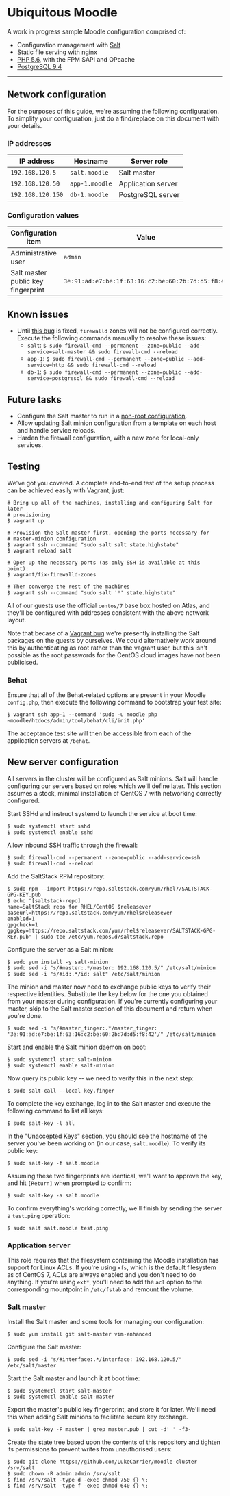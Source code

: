 # Ubiquitous Moodle

A work in progress sample Moodle configuration comprised of:

* Configuration management with [Salt](https://docs.saltstack.com/en/getstarted/)
* Static file serving with [nginx](http://nginx.org/)
* [PHP 5.6](http://php.net/), with the FPM SAPI and OPcache
* [PostgreSQL 9.4](http://www.postgresql.org/)

* * *

## Network configuration

For the purposes of this guide, we're assuming the following configuration. To
simplify your configuration, just do a find/replace on this document with your
details.

### IP addresses

| IP address            | Hostname        | Server role        |
| --------------------- | --------------- | ------------------ |
| ```192.168.120.5```   | ```salt.moodle```  | Salt master        |
| ```192.168.120.50```  | ```app-1.moodle``` | Application server |
| ```192.168.120.150``` | ```db-1.moodle```  | PostgreSQL server  |

### Configuration values

| Configuration item                 | Value                                                 |
| ---------------------------------- | ----------------------------------------------------- |
| Administrative user                | ```admin```                                           |
| Salt master public key fingerprint | ```3e:91:ad:e7:be:1f:63:16:c2:be:60:2b:7d:d5:f8:42``` |

## Known issues

* Until [this bug](https://github.com/saltstack/salt/issues/27435) is fixed,
  ```firewalld``` zones will not be configured correctly. Execute the following
  commands manually to resolve these issues:
    * ```salt```: ```$ sudo firewall-cmd --permanent --zone=public --add-service=salt-master && sudo firewall-cmd --reload```
    * ```app-1```: ```$ sudo firewall-cmd --permanent --zone=public --add-service=http && sudo firewall-cmd --reload```
    * ```db-1```: ```$ sudo firewall-cmd --permanent --zone=public --add-service=postgresql && sudo firewall-cmd --reload```

## Future tasks

* Configure the Salt master to run in a [non-root configuration](https://docs.saltstack.com/en/latest/ref/configuration/nonroot.html).
* Allow updating Salt minion configuration from a template on each host and handle service reloads.
* Harden the firewall configuration, with a new zone for local-only services.

## Testing

We've got you covered. A complete end-to-end test of the setup process can be
achieved easily with Vagrant, just:

    # Bring up all of the machines, installing and configuring Salt for later
    # provisioning
    $ vagrant up

    # Provision the Salt master first, opening the ports necessary for
    # master-minion configuration
    $ vagrant ssh --command "sudo salt salt state.highstate"
    $ vagrant reload salt

    # Open up the necessary ports (as only SSH is available at this point):
    $ vagrant/fix-firewalld-zones

    # Then converge the rest of the machines
    $ vagrant ssh --command "sudo salt '*' state.highstate"

All of our guests use the official ```centos/7``` base box hosted on Atlas, and
they'll be configured with addresses consistent with the above network layout.

Note that becase of a [Vagrant bug](https://github.com/mitchellh/vagrant/issues/5973)
we're presently installing the Salt packages on the guests by ourselves. We
could alternatively work around this by authenticating as root rather than the
vagrant user, but this isn't possible as the root passwords for the CentOS cloud
images have not been publicised.

### Behat

Ensure that all of the Behat-related options are present in your Moodle
```config.php```, then execute the following command to bootstrap your test
site:

    $ vagrant ssh app-1 --command 'sudo -u moodle php ~moodle/htdocs/admin/tool/behat/cli/init.php'

The acceptance test site will then be accessible from each of the application
servers at ```/behat```.

## New server configuration

All servers in the cluster will be configured as Salt minions. Salt will handle
configuring our servers based on roles which we'll define later. This section
assumes a stock, minimal installation of CentOS 7 with networking correctly
configured.

Start SSHd and instruct systemd to launch the service at boot time:

    $ sudo systemctl start sshd
    $ sudo systemctl enable sshd

Allow inbound SSH traffic through the firewall:

    $ sudo firewall-cmd --permanent --zone=public --add-service=ssh
    $ sudo firewall-cmd --reload

Add the SaltStack RPM repository:

    $ sudo rpm --import https://repo.saltstack.com/yum/rhel7/SALTSTACK-GPG-KEY.pub
    $ echo '[saltstack-repo]
    name=SaltStack repo for RHEL/CentOS $releasever
    baseurl=https://repo.saltstack.com/yum/rhel$releasever
    enabled=1
    gpgcheck=1
    gpgkey=https://repo.saltstack.com/yum/rhel$releasever/SALTSTACK-GPG-KEY.pub' | sudo tee /etc/yum.repos.d/saltstack.repo

Configure the server as a Salt minion:

    $ sudo yum install -y salt-minion
    $ sudo sed -i "s/#master:.*/master: 192.168.120.5/" /etc/salt/minion
    $ sudo sed -i "s/#id:.*/id: salt" /etc/salt/minion

The minion and master now need to exchange public keys to verify their
respective identities. Substitute the key below for the one you obtained from
your master during configuration. If you're currently configuring your master,
skip to the Salt master section of this document and return when you're done.

    $ sudo sed -i "s/#master_finger:.*/master_finger: '3e:91:ad:e7:be:1f:63:16:c2:be:60:2b:7d:d5:f8:42'/" /etc/salt/minion

Start and enable the Salt minion daemon on boot:

    $ sudo systemctl start salt-minion
    $ sudo systemctl enable salt-minion

Now query its public key -- we need to verify this in the next step:

    $ sudo salt-call --local key.finger

To complete the key exchange, log in to the Salt master and execute the
following command to list all keys:

    $ sudo salt-key -l all

In the "Unaccepted Keys" section, you should see the hostname of the server
you've been working on (in our case, ```salt.moodle```). To verify its public key:

    $ sudo salt-key -f salt.moodle

Assuming these two fingerprints are identical, we'll want to approve the key,
and hit ```[Return]``` when prompted to confirm:

    $ sudo salt-key -a salt.moodle

To confirm everything's working correctly, we'll finish by sending the server
a ```test.ping``` operation:

    $ sudo salt salt.moodle test.ping

### Application server

This role requires that the filesystem containing the Moodle installation has
support for Linux ACLs. If you're using ```xfs```, which is the default
filesystem as of CentOS 7, ACLs are always enabled and you don't need to do
anything. If you're using ```ext*```, you'll need to add the ```acl``` option to
the corresponding mountpoint in ```/etc/fstab``` and remount the volume.

### Salt master

Install the Salt master and some tools for managing our configuration:

    $ sudo yum install git salt-master vim-enhanced

Configure the Salt master:

    $ sudo sed -i "s/#interface:.*/interface: 192.168.120.5/" /etc/salt/master

Start the Salt master and launch it at boot time:

    $ sudo systemctl start salt-master
    $ sudo systemctl enable salt-master

Export the master's public key fingerprint, and store it for later. We'll need
this when adding Salt minions to facilitate secure key exchange.

    $ sudo salt-key -F master | grep master.pub | cut -d' ' -f3-

Create the state tree based upon the contents of this repository and tighten its
permissions to prevent writes from unauthorised users:

    $ sudo git clone https://github.com/LukeCarrier/moodle-cluster /srv/salt
    $ sudo chown -R admin:admin /srv/salt
    $ find /srv/salt -type d -exec chmod 750 {} \;
    $ find /srv/salt -type f -exec chmod 640 {} \;
